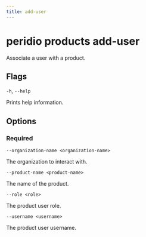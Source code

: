 ```yaml
---
title: add-user
---
```


# peridio products add-user

Associate a user with a product.

## Flags

`-h`, `--help`

Prints help information.

## Options

### Required

`--organization-name <organization-name>`

The organization to interact with.

`--product-name <product-name>`

The name of the product.

`--role <role>`

The product user role.

`--username <username>`

The product user username.

